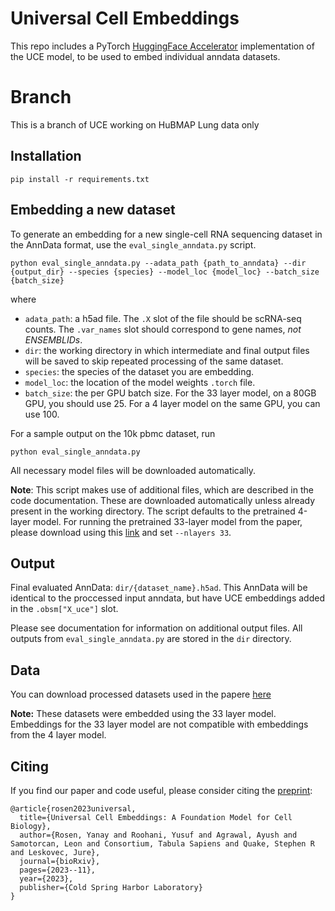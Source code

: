# Universal Cell Embeddings

This repo includes a PyTorch [HuggingFace Accelerator](https://huggingface.co/docs/accelerate/package_reference/accelerator) implementation of the UCE model, to be used to embed individual anndata datasets.

# Branch

This is a branch of UCE working on HuBMAP Lung data only

## Installation

```
pip install -r requirements.txt
```

## Embedding a new dataset

To generate an embedding for a new single-cell RNA sequencing dataset in the AnnData format, use the `eval_single_anndata.py` script.

```
python eval_single_anndata.py --adata_path {path_to_anndata} --dir {output_dir} --species {species} --model_loc {model_loc} --batch_size {batch_size}
```

where
- `adata_path`: a h5ad file. The `.X` slot of the file should be scRNA-seq counts. The `.var_names` slot should correspond to gene names, *not ENSEMBLIDs*.
- `dir`: the working directory in which intermediate and final output files will be saved to skip repeated processing of the same dataset.
- `species`: the species of the dataset you are embedding.
- `model_loc`: the location of the model weights `.torch` file.
- `batch_size`: the per GPU batch size. For the 33 layer model, on a 80GB GPU, you should use 25. For a 4 layer model on the same GPU, you can use 100.

For a sample output on the 10k pbmc dataset, run
```
python eval_single_anndata.py
```
All necessary model files will be downloaded automatically.


**Note**: This script makes use of additional files, which are described in the code documentation. These are downloaded automatically unless already present in the working directory. The script defaults to the pretrained 4-layer model. For running the pretrained 33-layer model from the paper, please download using this [link](https://figshare.com/articles/dataset/Universal_Cell_Embedding_Model_Files/24320806?file=43423236) and set `--nlayers 33`.

## Output

Final evaluated AnnData: `dir/{dataset_name}.h5ad`. This AnnData will be 
identical to the proccessed input anndata, but have UCE embeddings added in the `.obsm["X_uce"]` slot.

Please see documentation for information on additional output files. All 
outputs from `eval_single_anndata.py` are stored in the `dir` directory.

## Data

You can download processed datasets used in the papere [here](https://drive.google.com/drive/folders/1f63fh0ykgEhCrkd_EVvIootBw7LYDVI7?usp=drive_link)

**Note:** These datasets were embedded using the 33 layer model. Embeddings for the 33 layer model are not compatible with embeddings from the 4 layer model.

## Citing

If you find our paper and code useful, please consider citing the [preprint](https://www.biorxiv.org/content/10.1101/2023.11.28.568918v1):

```
@article{rosen2023universal,
  title={Universal Cell Embeddings: A Foundation Model for Cell Biology},
  author={Rosen, Yanay and Roohani, Yusuf and Agrawal, Ayush and Samotorcan, Leon and Consortium, Tabula Sapiens and Quake, Stephen R and Leskovec, Jure},
  journal={bioRxiv},
  pages={2023--11},
  year={2023},
  publisher={Cold Spring Harbor Laboratory}
}
```
